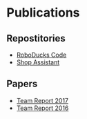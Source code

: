 # Publications
## Repostitories
- [RoboDucks Code](https://gitlab.htl-leonding.ac.at/Roboducks/qualification.git)
- [Shop Assistant](https://gitlab.htl-leonding.ac.at/stefnotch/nao-humanoid-challenge.git)
## Papers
- [Team Report 2017](TeamReports/StatusReport2017.pdf)
- [Team Report 2016](TeamReports/StatusReport2016.pdf)
